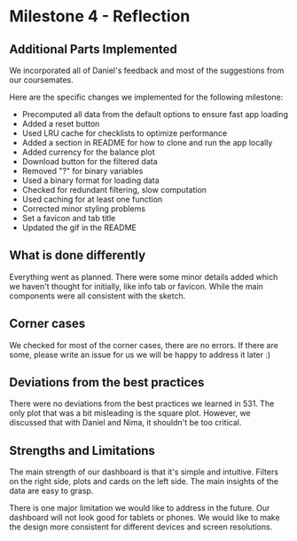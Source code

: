 # Milestone 4 - Reflection

## Additional Parts Implemented


We incorporated all of Daniel's feedback and most of the suggestions from our coursemates.


Here are the specific changes we implemented for the following milestone:

- Precomputed all data from the default options to ensure fast app loading
- Added a reset button
- Used LRU cache for checklists to optimize performance
- Added a section in README for how to clone and run the app locally
- Added currency for the balance plot
- Download button for the filtered data
- Removed "?" for binary variables
- Used a binary format for loading data
- Checked for redundant filtering, slow computation
- Used caching for at least one function
- Corrected minor styling problems
- Set a favicon and tab title
- Updated the gif in the README

## What is done differently

Everything went as planned. There were some minor details added which we haven't thought for initially, like info tab or favicon. While the main components were all consistent with the sketch.

## Corner cases

We checked for most of the corner cases, there are no errors. If there are some, please write an issue for us we will be happy to address it later :)

## Deviations from the best practices

There were no deviations from the best practices we learned in 531. The only plot that was a bit misleading is the square plot. However, we discussed that with Daniel and Nima, it shouldn't be too critical.

## Strengths and Limitations

The main strength of our dashboard is that it's simple and intuitive. Filters on the right side, plots and cards on the left side. The main insights of the data are easy to grasp. 

There is one major limitation we would like to address in the future. Our dashboard will not look good for tablets or phones. We would like to make the design more consistent for different devices and screen resolutions. 